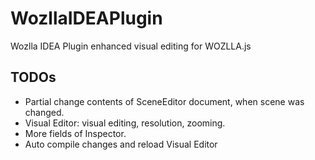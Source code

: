 # WozllaIDEAPlugin
Wozlla IDEA Plugin enhanced visual editing for WOZLLA.js

## TODOs

* Partial change contents of SceneEditor document, when scene was changed.
* Visual Editor: visual editing, resolution, zooming.
* More fields of Inspector.
* Auto compile changes and reload Visual Editor
